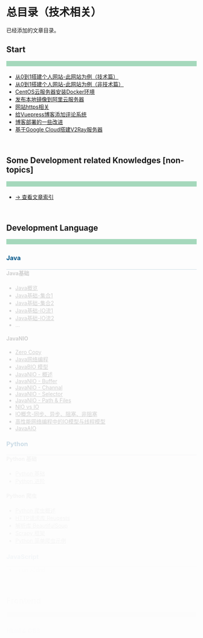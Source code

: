 # 总目录（技术相关）

已经添加的文章目录。



## Start

<div style="height:14px;background-color:#a5d8bc" />
<br>

- [从0到1搭建个人网站-此网站为例（技术篇）](/start/BuildThisSiteTech.html)
- [从0到1搭建个人网站-此网站为例（非技术篇）](/start/BuildThisSiteNonTech.html)
- [CentOS云服务器安装Docker环境](/start/CentosDockerInstall.html)
- [发布本地镜像到阿里云服务器](/start/PushLocalImageToAliyun.html)
- [网站https相关](/start/HttpsUpgrade.html)
- [给Vuepress博客添加评论系统](/start/AddBlogComment.html)
- [博客部署的一些改进](/start/BlogDeployment.html)
- [基于Google Cloud搭建V2Ray服务器](/start/V2RayWithGoogleCloud.html)


<!-- comment -->


<br>

## Some Development related Knowledges [non-topics]

<div style="height:14px;background-color:#a5d8bc" />
<br>

- [-> 查看文章索引](/SomeKnowledges/)


<!-- comment -->


<br>

## Development Language

<div style="height:14px;background-color:#a5d8bc" />
<br>



### Java

<div style="height:1px;background-color:#00578a;opacity:0.2;margin-top:6px" />

#### Java基础

- [Java概览](/DevLanguage/Java/JavaBasic/)
- [Java基础-集合1](/DevLanguage/Java/JavaBasic/Java基础-集合1.html)
- [Java基础-集合2](/DevLanguage/Java/JavaBasic/Java基础-集合2.html)
- [Java基础-IO流1](/DevLanguage/Java/JavaBasic/Java基础-IO流1.html)
- [Java基础-IO流2](/DevLanguage/Java/JavaBasic/Java基础-IO流2.html)
- ... 

#### JavaNIO

- [Zero Copy](/DevLanguage/Java/JavaNIO/ZeroCopy.html)
- [Java网络编程](/DevLanguage/Java/JavaNIO/Java%E7%BD%91%E7%BB%9C%E7%BC%96%E7%A8%8B.html)
- [JavaBIO 模型](/DevLanguage/Java/JavaNIO/JavaBIO.html)
- [JavaNIO - 概述](/DevLanguage/Java/JavaNIO/JavaNIO-%E6%A6%82%E8%BF%B0.html)
- [JavaNIO - Buffer](/DevLanguage/Java/JavaNIO/JavaNIO-Buffer.html)
- [JavaNIO - Channal](/DevLanguage/Java/JavaNIO/JavaNIO-Channal.html)
- [JavaNIO - Selector](/DevLanguage/Java/JavaNIO/JavaNIO-Selector.html)
- [JavaNIO - Path & Files](/DevLanguage/Java/JavaNIO/JavaNIO-Path&Files.html)
- [NIO vs IO](/DevLanguage/Java/JavaNIO/NIO%20vs%20IO.html)
- [ IO概念-同步、异步、阻塞、非阻塞](/DevLanguage/Java/JavaNIO/IOTheory.html)
- [高性能网络编程中的IO模型与线程模型](/DevLanguage/Java/JavaNIO/IOModelAndThreadModel.html)
- [JavaAIO](/DevLanguage/Java/JavaNIO/JavaAIO.html)



### Python

<div style="height:1px;background-color:#00578a;opacity:0.2;margin-top:6px" />

#### Python 基础

- [Python 基础](/DevLanguage/Python/PythonBasic.html)
- [Python 进阶](/DevLanguage/Python/PythonAdvanced.html)

#### Python 爬虫

- [Python 爬虫概述](/DevLanguage/Python/Spider/)
- [HTTP请求库 Reuqests](/DevLanguage/Python/Spider/Requests.html)
- [解析库 BeautifulSoup](/DevLanguage/Python/Spider/BeautifulSoup.html)
- [Scrapy 框架](/DevLanguage/Python/Spider/Scrapy.html)
- [Python 简单爬虫示例](/DevLanguage/Python/Spider/Cases.html)



### JavaScript

<div style="height:1px;background-color:#00578a;opacity:0.2;margin-top:6px" />

- to be added


<!-- comment -->


<br>

## Frontend

<div style="height:14px;background-color:#a5d8bc" />
<br>



### Html & CSS

<div style="height:1px;background-color:#00578a;opacity:0.2;margin-top:6px" />

- to be added ...



### JavaScript

<div style="height:1px;background-color:#00578a;opacity:0.2;margin-top:6px" />

- to be added ...



### Nodejs

<div style="height:1px;background-color:#00578a;opacity:0.2;margin-top:6px" />

- [npm 基本使用](/Frontend/Nodejs/npm.html)
- to be added ...



### React

<div style="height:1px;background-color:#00578a;opacity:0.2;margin-top:6px" />

- to be added ...



### Vue

<div style="height:1px;background-color:#00578a;opacity:0.2;margin-top:6px" />

- [Vue 实例以及生命周期](/Frontend/Vue/VueStart.html)



### Webpack

<div style="height:1px;background-color:#00578a;opacity:0.2;margin-top:6px" />

- [webpack 入门](/Frontend/Webpack/WebpackStart.html)
- to be added ...


<!-- comment -->


<br>

## Architect

<div style="height:14px;background-color:#a5d8bc" />
<br>



### Load Balance

<div style="height:1px;background-color:#00578a;opacity:0.2;margin-top:6px" />

- [负载均衡相关知识](/Architect/LoadBalance.html)



### Servers Related

<div style="height:1px;background-color:#00578a;opacity:0.2;margin-top:6px" />

- [Nginx 从入门到实践](/Architect/Servers/nginx.html)
- to be added ...

<!-- comment -->


<br>

## Data Storage

<div style="height:14px;background-color:#a5d8bc" />
<br>

[快速理解数据库全景图](/DataStorage/Overview.html)



### Neo4j

<div style="height:1px;background-color:#00578a;opacity:0.2;margin-top:6px" />

- [Neo4j基础入门](/DataStorage/neo4j/Neo4jStart.html)
- [查询语言Cypher](/DataStorage/neo4j/Cypher.html)
- [How to migrate from a relational database to Neo4j](/DataStorage/neo4j/NorthwindGraph.html)


<!-- comment -->


<br>

## DevOps

<div style="height:14px;background-color:#a5d8bc" />
<br>



### Docker

<div style="height:1px;background-color:#00578a;opacity:0.2;margin-top:6px" />

- [Docker - 基本介绍](/DevOps/Docker/Docker.html)
- [Docker - 进入容器的方式](/DevOps/Docker/Docker_Enter.html)
- [Docker - 常用基本命令](/DevOps/Docker/Docker_Commands.html)
- [Docker Case - Nginx基本部署](/DevOps/Docker/DockerCase_Nginx.html)
- [Docker Case - Springboot项目部署](/DevOps/Docker/DockerCase_Springboot.html)
- [Docker Compose](/DevOps/Docker/Docker_Compose.html)
- [Docker Machine](/DevOps/Docker/Docker_Machine.html)



### Ansible

<div style="height:1px;background-color:#00578a;opacity:0.2;margin-top:6px" />

- [Ansible 入门](/DevOps/Ansible/AnsibleStart.html)



### Git

<div style="height:1px;background-color:#00578a;opacity:0.2;margin-top:6px" />

- [Git 常用命令](/DevOps/Git/GitUsage.html)  - *(持续添加)*
- [Git Case总结](/DevOps/Git/GitCase.html) - *(持续添加)*


<!-- comment -->


<br>

## 分布式系统

<div style="height:14px;background-color:#a5d8bc" />
<br>



### 分布式理论

<div style="height:1px;background-color:#00578a;opacity:0.2;margin-top:6px" />

- [分布式与集群](/DistributedSystem/Theory/DistributedVsCluster.html)
- [事务、ACID、CAP、一致性、BASE](/DistributedSystem/Theory/ACID-CAP-%E4%B8%80%E8%87%B4%E6%80%A7-BASE.html)
- [一致性算法(2PC、3PC、Paxos、Raft、ZAB ...)](/DistributedSystem/Theory/ConsistencyAlgorithm.html)



### 分布式协调服务

<div style="height:1px;background-color:#00578a;opacity:0.2;margin-top:6px" />

#### Zookeeper

- [Zookeeper 入门](/DistributedSystem/ZookeeperEtcdRelated/zk_1.html)
- [Zookeeper 安装](/DistributedSystem/ZookeeperEtcdRelated/zk_2.html)
- [Zookeeper 内部原理](/DistributedSystem/ZookeeperEtcdRelated/zk_3.html)
- [Zookeeper 实战](/DistributedSystem/ZookeeperEtcdRelated/zk_4.html)

#### Others

- [Zookeeper与Etcd的对比](/DistributedSystem/ZookeeperEtcdRelated/zk_vs_etcd.html)



### 分布式消息/流平台

<div style="height:1px;background-color:#00578a;opacity:0.2;margin-top:6px" />

- [消息队列相关知识](/DistributedSystem/DistributedMessageStreamPlatform/MQTheory.html)

#### Kafka

- [kafka](/DistributedSystem/DistributedMessageStreamPlatform/Kafka.html)

#### Pulsar

- to be added ...



### 分布式系统基础框架Hadoop

<div style="height:1px;background-color:#00578a;opacity:0.2;margin-top:6px" />

- [Hadoop入门](/DistributedSystem/Hadoop/)
- [Hadoop安装初体验](/DistributedSystem/Hadoop/HadoopInstall.html)
- [HDFS](/DistributedSystem/Hadoop/hdfs.html)
- [MapReduce](/DistributedSystem/Hadoop/MapReduce.html)
- [Hive](/DistributedSystem/Hadoop/hive.html)
- [HBase](/DistributedSystem/Hadoop/hbase.html)


<!-- comment -->


<br>

## Big Data Platform

<div style="height:14px;background-color:#a5d8bc" />
<br>



### Splunk

<div style="height:1px;background-color:#00578a;opacity:0.2;margin-top:6px" />

- [Splunk Start基础](/BigData/Splunk/SplunkStart.html)



### ELK Stack

<div style="height:1px;background-color:#00578a;opacity:0.2;margin-top:6px" />

- [Elasticsearch 概念与总结](/BigData/ELK/ESConcepts-base.html)
- [Elasticsearch 原理-分布式特性](/BigData/ELK/ESConcepts-cluster.html)
- [Elasticsearch 原理-索引](/BigData/ELK/ESConcepts-index.html)
- [Elasticsearch 原理-分词器 & 搜索相关性](/BigData/ELK/ESConcepts-AnalysisAndRelated.html)
- [Elasticsearch Index-基本操作与并发](/BigData/ELK/ESIndex-basicoperation.html)
- [Elasticsearch Index-Mapping & Setting](/BigData/ELK/ESIndex-mapping.html)
- [Elasticsearch Index-Index Template](/BigData/ELK/ESIndex-IndexTemplate.html)
- [Elasticsearch Index-Text Analysis](/BigData/ELK/ESIndex-TextAnalysis.html)
- [Elasticsearch Index-Ingest & Script](/BigData/ELK/ESIndex-IngestAndScript.html)
- [Elasticsearch 使用-基本CRUD](/BigData/ELK/ESUsage-crud.html)
- [Elasticsearch 搜索-搜索相关](/BigData/ELK/ESSearch-search.html)
- to be added ...


<!-- comment -->


<br>

## Algorithm & Machine Learning

<div style="height:14px;background-color:#a5d8bc" />
<br>



### Algorithm

<div style="height:1px;background-color:#00578a;opacity:0.2;margin-top:6px" />

- [Algorithm Start](/AMachineLearning/Algorithm/)



### Machine Learning

<div style="height:1px;background-color:#00578a;opacity:0.2;margin-top:6px" />

- to be added ...




<!-- comment -->


<style scoped>
    h3{
        color: #00578a;
    }
</style>